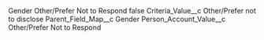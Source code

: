 <?xml version="1.0" encoding="UTF-8"?>
<CustomMetadata xmlns="http://soap.sforce.com/2006/04/metadata" xmlns:xsi="http://www.w3.org/2001/XMLSchema-instance" xmlns:xsd="http://www.w3.org/2001/XMLSchema">
    <label>Gender Other/Prefer Not to Respond</label>
    <protected>false</protected>
    <values>
        <field>Criteria_Value__c</field>
        <value xsi:type="xsd:string">Other/Prefer not to disclose</value>
    </values>
    <values>
        <field>Parent_Field_Map__c</field>
        <value xsi:type="xsd:string">Gender</value>
    </values>
    <values>
        <field>Person_Account_Value__c</field>
        <value xsi:type="xsd:string">Other/Prefer Not to Respond</value>
    </values>
</CustomMetadata>
